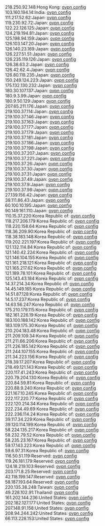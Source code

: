 218.250.92.148:Hong Kong: [ovpn config](vpn/218_250_92_148.ovpn)  
103.160.194.14:India: [ovpn config](vpn/103_160_194_14.ovpn)  
111.217.52.62:Japan: [ovpn config](vpn/111_217_52_62.ovpn)  
119.230.92.72:Japan: [ovpn config](vpn/119_230_92_72.ovpn)  
122.22.126.125:Japan: [ovpn config](vpn/122_22_126_125.ovpn)  
124.219.194.81:Japan: [ovpn config](vpn/124_219_194_81.ovpn)  
125.198.94.159:Japan: [ovpn config](vpn/125_198_94_159.ovpn)  
126.103.147.20:Japan: [ovpn config](vpn/126_103_147_20.ovpn)  
126.140.23.169:Japan: [ovpn config](vpn/126_140_23_169.ovpn)  
126.227.51.51:Japan: [ovpn config](vpn/126_227_51_51.ovpn)  
126.235.119.126:Japan: [ovpn config](vpn/126_235_119_126.ovpn)  
126.38.63.2:Japan: [ovpn config](vpn/126_38_63_2.ovpn)  
126.42.62.4:Japan: [ovpn config](vpn/126_42_62_4.ovpn)  
126.80.118.235:Japan: [ovpn config](vpn/126_80_118_235.ovpn)  
150.249.124.223:Japan: [ovpn config](vpn/150_249_124_223.ovpn)  
175.132.130.232:Japan: [ovpn config](vpn/175_132_130_232.ovpn)  
180.30.107.137:Japan: [ovpn config](vpn/180_30_107_137.ovpn)  
180.9.3.99:Japan: [ovpn config](vpn/180_9_3_99.ovpn)  
180.9.50.129:Japan: [ovpn config](vpn/180_9_50_129.ovpn)  
207.65.211.176:Japan: [ovpn config](vpn/207_65_211_176.ovpn)  
219.100.37.114:Japan: [ovpn config](vpn/219_100_37_114.ovpn)  
219.100.37.146:Japan: [ovpn config](vpn/219_100_37_146.ovpn)  
219.100.37.163:Japan: [ovpn config](vpn/219_100_37_163.ovpn)  
219.100.37.177:Japan: [ovpn config](vpn/219_100_37_177.ovpn)  
219.100.37.179:Japan: [ovpn config](vpn/219_100_37_179.ovpn)  
219.100.37.181:Japan: [ovpn config](vpn/219_100_37_181.ovpn)  
219.100.37.186:Japan: [ovpn config](vpn/219_100_37_186.ovpn)  
219.100.37.198:Japan: [ovpn config](vpn/219_100_37_198.ovpn)  
219.100.37.207:Japan: [ovpn config](vpn/219_100_37_207.ovpn)  
219.100.37.221:Japan: [ovpn config](vpn/219_100_37_221.ovpn)  
219.100.37.26:Japan: [ovpn config](vpn/219_100_37_26.ovpn)  
219.100.37.30:Japan: [ovpn config](vpn/219_100_37_30.ovpn)  
219.100.37.31:Japan: [ovpn config](vpn/219_100_37_31.ovpn)  
219.100.37.49:Japan: [ovpn config](vpn/219_100_37_49.ovpn)  
219.100.37.9:Japan: [ovpn config](vpn/219_100_37_9.ovpn)  
219.100.37.98:Japan: [ovpn config](vpn/219_100_37_98.ovpn)  
27.139.156.42:Japan: [ovpn config](vpn/27_139_156_42.ovpn)  
39.111.86.43:Japan: [ovpn config](vpn/39_111_86_43.ovpn)  
60.100.10.195:Japan: [ovpn config](vpn/60_100_10_195.ovpn)  
90.149.161.110:Japan: [ovpn config](vpn/90_149_161_110.ovpn)  
110.15.37.220:Korea Republic of: [ovpn config](vpn/110_15_37_220.ovpn)  
118.217.206.179:Korea Republic of: [ovpn config](vpn/118_217_206_179.ovpn)  
118.220.158.64:Korea Republic of: [ovpn config](vpn/118_220_158_64.ovpn)  
118.36.209.90:Korea Republic of: [ovpn config](vpn/118_36_209_90.ovpn)  
118.38.183.148:Korea Republic of: [ovpn config](vpn/118_38_183_148.ovpn)  
119.202.221.197:Korea Republic of: [ovpn config](vpn/119_202_221_197.ovpn)  
121.132.114.84:Korea Republic of: [ovpn config](vpn/121_132_114_84.ovpn)  
121.140.42.224:Korea Republic of: [ovpn config](vpn/121_140_42_224.ovpn)  
121.146.104.155:Korea Republic of: [ovpn config](vpn/121_146_104_155.ovpn)  
121.161.218.121:Korea Republic of: [ovpn config](vpn/121_161_218_121.ovpn)  
121.165.217.62:Korea Republic of: [ovpn config](vpn/121_165_217_62.ovpn)  
121.189.78.101:Korea Republic of: [ovpn config](vpn/121_189_78_101.ovpn)  
125.143.43.184:Korea Republic of: [ovpn config](vpn/125_143_43_184.ovpn)  
14.37.214.34:Korea Republic of: [ovpn config](vpn/14_37_214_34.ovpn)  
14.45.149.165:Korea Republic of: [ovpn config](vpn/14_45_149_165.ovpn)  
14.51.87.128:Korea Republic of: [ovpn config](vpn/14_51_87_128.ovpn)  
14.5.17.237:Korea Republic of: [ovpn config](vpn/14_5_17_237.ovpn)  
14.63.56.247:Korea Republic of: [ovpn config](vpn/14_63_56_247.ovpn)  
175.210.179.115:Korea Republic of: [ovpn config](vpn/175_210_179_115.ovpn)  
182.161.226.19:Korea Republic of: [ovpn config](vpn/182_161_226_19.ovpn)  
183.100.188.142:Korea Republic of: [ovpn config](vpn/183_100_188_142.ovpn)  
183.109.175.30:Korea Republic of: [ovpn config](vpn/183_109_175_30.ovpn)  
210.204.183.48:Korea Republic of: [ovpn config](vpn/210_204_183_48.ovpn)  
211.209.109.34:Korea Republic of: [ovpn config](vpn/211_209_109_34.ovpn)  
211.211.66.206:Korea Republic of: [ovpn config](vpn/211_211_66_206.ovpn)  
211.226.185.142:Korea Republic of: [ovpn config](vpn/211_226_185_142.ovpn)  
211.244.107.155:Korea Republic of: [ovpn config](vpn/211_244_107_155.ovpn)  
211.34.223.156:Korea Republic of: [ovpn config](vpn/211_34_223_156.ovpn)  
218.39.17.207:Korea Republic of: [ovpn config](vpn/218_39_17_207.ovpn)  
218.49.121.143:Korea Republic of: [ovpn config](vpn/218_49_121_143.ovpn)  
220.117.41.243:Korea Republic of: [ovpn config](vpn/220_117_41_243.ovpn)  
220.79.204.130:Korea Republic of: [ovpn config](vpn/220_79_204_130.ovpn)  
220.84.59.81:Korea Republic of: [ovpn config](vpn/220_84_59_81.ovpn)  
220.88.9.240:Korea Republic of: [ovpn config](vpn/220_88_9_240.ovpn)  
221.167.10.245:Korea Republic of: [ovpn config](vpn/221_167_10_245.ovpn)  
222.117.220.77:Korea Republic of: [ovpn config](vpn/222_117_220_77.ovpn)  
222.120.214.34:Korea Republic of: [ovpn config](vpn/222_120_214_34.ovpn)  
222.234.49.69:Korea Republic of: [ovpn config](vpn/222_234_49_69.ovpn)  
222.236.114.24:Korea Republic of: [ovpn config](vpn/222_236_114_24.ovpn)  
39.117.34.229:Korea Republic of: [ovpn config](vpn/39_117_34_229.ovpn)  
39.120.114.199:Korea Republic of: [ovpn config](vpn/39_120_114_199.ovpn)  
58.224.135.217:Korea Republic of: [ovpn config](vpn/58_224_135_217.ovpn)  
58.232.79.52:Korea Republic of: [ovpn config](vpn/58_232_79_52.ovpn)  
58.235.23.167:Korea Republic of: [ovpn config](vpn/58_235_23_167.ovpn)  
59.17.143.223:Korea Republic of: [ovpn config](vpn/59_17_143_223.ovpn)  
59.6.97.31:Korea Republic of: [ovpn config](vpn/59_6_97_31.ovpn)  
116.50.51.119:Reserved: [ovpn config](vpn/116_50_51_119.ovpn)  
119.26.181.179:Reserved: [ovpn config](vpn/119_26_181_179.ovpn)  
124.18.219.103:Reserved: [ovpn config](vpn/124_18_219_103.ovpn)  
203.171.8.25:Reserved: [ovpn config](vpn/203_171_8_25.ovpn)  
42.118.199.147:Reserved: [ovpn config](vpn/42_118_199_147.ovpn)  
58.187.193.64:Reserved: [ovpn config](vpn/58_187_193_64.ovpn)  
220.135.38.248:Taiwan: [ovpn config](vpn/220_135_38_248.ovpn)  
49.228.102.91:Thailand: [ovpn config](vpn/49_228_102_91.ovpn)  
161.202.144.236:United States: [ovpn config](vpn/161_202_144_236.ovpn)  
202.182.127.177:United States: [ovpn config](vpn/202_182_127_177.ovpn)  
207.148.91.158:United States: [ovpn config](vpn/207_148_91_158.ovpn)  
208.94.244.242:United States: [ovpn config](vpn/208_94_244_242.ovpn)  
66.113.228.153:United States: [ovpn config](vpn/66_113_228_153.ovpn)  
